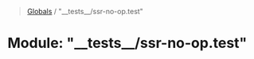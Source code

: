 > [Globals](../README.md) / "\_\_tests\_\_/ssr-no-op.test"

# Module: "\_\_tests\_\_/ssr-no-op.test"
